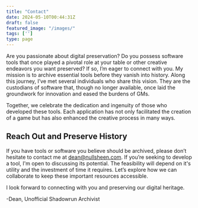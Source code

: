 ```yaml
---
title: "Contact"
date: 2024-05-10T00:44:31Z
draft: false
featured_image: "/images/"
tags: ['']
type: page
---
```


Are you passionate about digital preservation? Do you possess software tools that once played a pivotal role at your table or other creative endeavors you want preserved? If so, I’m eager to connect with you. My mission is to archive essential tools before they vanish into history. Along this journey, I’ve met several individuals who share this vision. They are the custodians of software that, though no longer available, once laid the groundwork for innovation and eased the burdens of GMs.

Together, we celebrate the dedication and ingenuity of those who developed these tools. Each application has not only facilitated the creation of a game but has also enhanced the creative process in many ways.

## Reach Out and Preserve History

If you have tools or software you believe should be archived, please don’t hesitate to contact me at dean@nullsheen.com. If you’re seeking to develop a tool, I'm open to discussing its potential. The feasibility will depend on it's utility and the investment of time it requires. Let’s explore how we can collaborate to keep these important resources accessible.

I look forward to connecting with you and preserving our digital heritage.

-Dean, Unofficial Shadowrun Archivist